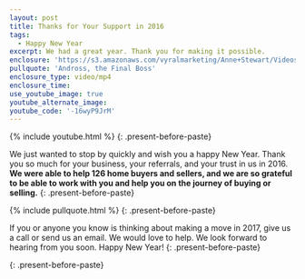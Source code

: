 ```yaml
---
layout: post
title: Thanks for Your Support in 2016
tags:
  - Happy New Year
excerpt: We had a great year. Thank you for making it possible.
enclosure: 'https://s3.amazonaws.com/vyralmarketing/Anne+Stewart/Videos/Videos+Oct-Dec+2016/Thanks+for+Your+Support+in+2016+-+Oregon+Real+Estate+Agent.mp4'
pullquote: 'Andross, the Final Boss'
enclosure_type: video/mp4
enclosure_time:
use_youtube_image: true
youtube_alternate_image:
youtube_code: '-16wyP9JrM'
---
```



{% include youtube.html %}
{: .present-before-paste}

We just wanted to stop by quickly and wish you a happy New Year. Thank you so much for your business, your referrals, and your trust in us in 2016. **We were able to help 126 home buyers and sellers, and we are so grateful to be able to work with you and help you on the journey of buying or selling.**
{: .present-before-paste}

{% include pullquote.html %}
{: .present-before-paste}

If you or anyone you know is thinking about making a move in 2017, give us a call or send us an email. We would love to help. We look forward to hearing from you soon. Happy New Year!
{: .present-before-paste}

{: .present-before-paste}